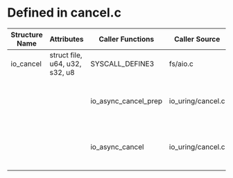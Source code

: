# Defined in cancel.c

| Structure Name | Attributes | Caller Functions | Caller Source | Usage |
| - | - | - | - | - |
| io_cancel | struct file, u64, u32, s32, u8 | SYSCALL_DEFINE3 | fs/aio.c | function parameter |
| | | io_async_cancel_prep | io_uring/cancel.c | function parameter, initialized local variable |
| | | io_async_cancel | io_uring/cancel.c | function parameter, initialized local variable |
